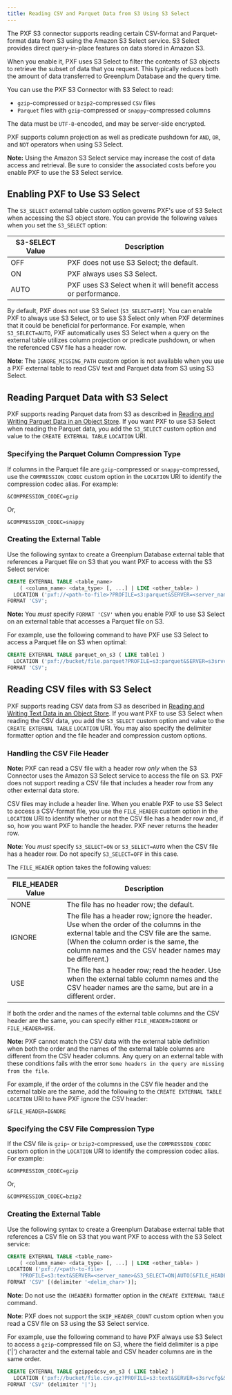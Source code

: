 ```yaml
---
title: Reading CSV and Parquet Data from S3 Using S3 Select
---
```


The PXF S3 connector supports reading certain CSV-format and Parquet-format data from S3 using the Amazon S3 Select service. S3 Select provides direct query-in-place features on data stored in Amazon S3.

When you enable it, PXF uses S3 Select to filter the contents of S3 objects to retrieve the subset of data that you request. This typically reduces both the amount of data transferred to Greenplum Database and the query time.

You can use the PXF S3 Connector with S3 Select to read:

- `gzip`-compressed or `bzip2`-compressed `CSV` files
- `Parquet` files with `gzip`-compressed or `snappy`-compressed columns

The data must be `UTF-8`-encoded, and may be server-side encrypted.

PXF supports column projection as well as predicate pushdown for `AND`, `OR`, and `NOT` operators when using S3 Select.

<div class="note"><b>Note:</b> Using the Amazon S3 Select service may increase the cost of data access and retrieval. Be sure to consider the associated costs before you enable PXF to use the S3 Select service.</div>

## <a id="s3_select_enable"></a>Enabling PXF to Use S3 Select

The `S3_SELECT` external table custom option governs PXF's use of S3 Select when accessing the S3 object store. You can provide the following values when you set the `S3_SELECT` option:

| S3-SELECT Value  | Description |
|-------|-------------------------------------|
| OFF    | PXF does not use S3 Select; the default. |
| ON    | PXF always uses S3 Select. |
| AUTO    | PXF uses S3 Select when it will benefit access or performance. |

By default, PXF does not use S3 Select (`S3_SELECT=OFF`). You can enable PXF to always use S3 Select, or to use S3 Select only when PXF determines that it could be beneficial for performance. For example, when `S3_SELECT=AUTO`, PXF automatically uses S3 Select when a query on the external table utilizes column projection or predicate pushdown, or when the referenced CSV file has a header row.

**Note**: The <code>IGNORE_MISSING_PATH</code> custom option is not available when you use a PXF external table to read CSV text and Parquet data from S3 using S3 Select.


## <a id="s3_select_parquet"></a>Reading Parquet Data with S3 Select

PXF supports reading Parquet data from S3 as described in [Reading and Writing Parquet Data in an Object Store](objstore_parquet.html). If you want PXF to use S3 Select when reading the Parquet data, you add the `S3_SELECT` custom option and value to the `CREATE EXTERNAL TABLE` `LOCATION` URI.

### <a id="parquet_compress"></a>Specifying the Parquet Column Compression Type

If columns in the Parquet file are `gzip`-compressed or `snappy`-compressed, use the `COMPRESSION_CODEC` custom option in the `LOCATION` URI to identify the compression codec alias. For example:

``` pre
&COMPRESSION_CODEC=gzip
```

Or,

``` pre
&COMPRESSION_CODEC=snappy
```

### <a id="parquet_cet"></a>Creating the External Table

Use the following syntax to create a Greenplum Database external table that references a Parquet file on S3 that you want PXF to access with the S3 Select service:

``` sql
CREATE EXTERNAL TABLE <table_name>
    ( <column_name> <data_type> [, ...] | LIKE <other_table> )
  LOCATION ('pxf://<path-to-file>?PROFILE=s3:parquet&SERVER=<server_name>&S3_SELECT=ON|AUTO[&<other-custom-option>=<value>[...]]')
FORMAT 'CSV';
```

<div class="note"><b>Note:</b> You <i>must</i> specify <code>FORMAT 'CSV'</code> when you enable PXF to use S3 Select on an external table that accesses a Parquet file on S3.</div>

For example, use the following command to have PXF use S3 Select to access a Parquet file on S3 when optimal:

``` sql
CREATE EXTERNAL TABLE parquet_on_s3 ( LIKE table1 )
  LOCATION ('pxf://bucket/file.parquet?PROFILE=s3:parquet&SERVER=s3srvcfg&S3_SELECT=AUTO')
FORMAT 'CSV';
```

## <a id="s3_select_csv"></a>Reading CSV files with S3 Select

PXF supports reading CSV data from S3 as described in [Reading and Writing Text Data in an Object Store](objstore_text.html). If you want PXF to use S3 Select when reading the CSV data, you add the `S3_SELECT` custom option and value to the `CREATE EXTERNAL TABLE` `LOCATION` URI. You may also specify the delimiter formatter option and the file header and compression custom options.

### <a id="csv_header"></a>Handling the CSV File Header

<div class="note"><b>Note:</b> PXF can read a CSV file with a header row <i>only</i> when the S3 Connector uses the Amazon S3 Select service to access the file on S3. PXF does not support reading a CSV file that includes a header row from any other external data store.</div>

CSV files may include a header line. When you enable PXF to use S3 Select to access a CSV-format file, you use the `FILE_HEADER` custom option in the `LOCATION` URI to identify whether or not the CSV file has a header row and, if so, how you want PXF to handle the header. PXF never returns the header row.

**Note**: You *must* specify `S3_SELECT=ON` or `S3_SELECT=AUTO` when the CSV file has a header row. Do not specify `S3_SELECT=OFF` in this case.

The `FILE_HEADER` option takes the following values:

| FILE_HEADER Value  | Description |
|-------|-------------------------------------|
| NONE    | The file has no header row; the default. |
| IGNORE  | The file has a header row; ignore the header. Use when the order of the columns in the external table and the CSV file are the same. (When the column order is the same, the column names and the CSV header names may be different.)|
| USE    | The file has a header row; read the header. Use when the external table column names and the CSV header names are the same, but are in a different order. |

If both the order and the names of the external table columns and the CSV header are the same, you can specify either `FILE_HEADER=IGNORE` or `FILE_HEADER=USE`.

<div class="note"><b>Note:</b> PXF cannot match the CSV data with the external table definition when both the order and the names of the external table columns are different from the CSV header columns. Any query on an external table with these conditions fails with the error <code>Some headers in the query are missing from the file</code>. </div>

For example, if the order of the columns in the CSV file header and the external table are the same, add the following to the `CREATE EXTERNAL TABLE` `LOCATION` URI to have PXF ignore the CSV header:

``` pre
&FILE_HEADER=IGNORE
```

### <a id="csv_compress"></a>Specifying the CSV File Compression Type

If the CSV file is `gzip`- or `bzip2`-compressed, use the `COMPRESSION_CODEC` custom option in the `LOCATION` URI to identify the compression codec alias. For example:

``` pre
&COMPRESSION_CODEC=gzip
```

Or,

``` pre
&COMPRESSION_CODEC=bzip2
```

### <a id="csv_cet"></a>Creating the External Table

Use the following syntax to create a Greenplum Database external table that references a CSV file on S3 that you want PXF to access with the S3 Select service:

``` sql
CREATE EXTERNAL TABLE <table_name>
    ( <column_name> <data_type> [, ...] | LIKE <other_table> )
LOCATION ('pxf://<path-to-file>
    ?PROFILE=s3:text&SERVER=<server_name>&S3_SELECT=ON|AUTO[&FILE_HEADER=IGNORE|USE][&COMPRESSION_CODEC=gzip|bzip2][&<other-custom-option>=<value>[...]]')
FORMAT 'CSV' [(delimiter '<delim_char>')];
```

**Note**: Do not use the `(HEADER)` formatter option in the `CREATE EXTERNAL TABLE` command.

**Note**: PXF does not support the `SKIP_HEADER_COUNT` custom option when you read a CSV file on S3 using the S3 Select service.

For example, use the following command to have PXF always use S3 Select to access a `gzip`-compressed file on S3, where the field delimiter is a pipe ('|') character and the external table and CSV header columns are in the same order.

``` sql
CREATE EXTERNAL TABLE gzippedcsv_on_s3 ( LIKE table2 )
  LOCATION ('pxf://bucket/file.csv.gz?PROFILE=s3:text&SERVER=s3srvcfg&S3_SELECT=ON&FILE_HEADER=USE')
FORMAT 'CSV' (delimiter '|');
```
